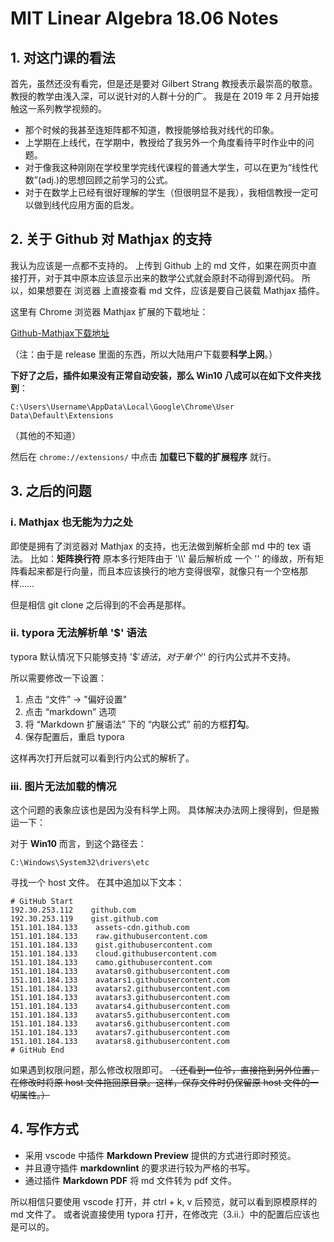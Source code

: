 # MIT Linear Algebra 18.06 Notes

## 1. 对这门课的看法

首先，虽然还没有看完，但是还是要对 Gilbert Strang 教授表示最崇高的敬意。
教授的教学由浅入深，可以说针对的人群十分的广。
我是在 2019 年 2 月开始接触这一系列教学视频的。

* 那个时候的我甚至连矩阵都不知道，教授能够给我对线代的印象。
* 上学期在上线代，在学期中，教授给了我另外一个角度看待平时作业中的问题。
* 对于像我这种刚刚在学校里学完线代课程的普通大学生，可以在更为“线性代数”(adj.)的思想回顾之前学习的公式。
* 对于在数学上已经有很好理解的学生（但很明显不是我），我相信教授一定可以做到线代应用方面的启发。

## 2. 关于 Github 对 Mathjax 的支持

我认为应该是一点都不支持的。
上传到 Github 上的 md 文件，如果在网页中直接打开，对于其中原本应该显示出来的数学公式就会原封不动得到源代码。
所以，如果想要在 浏览器 上直接查看 md 文件，应该是要自己装载 Mathjax 插件。

这里有 Chrome 浏览器 Mathjax 扩展的下载地址：

[Github-Mathjax下载地址](https://github.com/orsharir/github-mathjax/releases)

（注：由于是 release 里面的东西，所以大陆用户下载要**科学上网**。）

**下好了之后，插件如果没有正常自动安装，那么 Win10 八成可以在如下文件夹找到**：

```rm
C:\Users\Username\AppData\Local\Google\Chrome\User Data\Default\Extensions
```

（其他的不知道）

然后在 ```chrome://extensions/``` 中点击 **加载已下载的扩展程序** 就行。

## 3. 之后的问题

### i. Mathjax 也无能为力之处

即使是拥有了浏览器对 Mathjax 的支持，也无法做到解析全部 md 中的 tex 语法。
比如：**矩阵换行符**
原本多行矩阵由于 '\\\\' 最后解析成 一个 '\' 的缘故，所有矩阵看起来都是行向量，而且本应该换行的地方变得很窄，就像只有一个空格那样……

但是相信 git clone 之后得到的不会再是那样。

### ii. typora 无法解析单 '$' 语法

typora 默认情况下只能够支持 '$$' 语法，对于单个 '$' 的行内公式并不支持。

所以需要修改一下设置：

1. 点击 “文件” -> "偏好设置"
2. 点击 “markdown” 选项
3. 将 “Markdown 扩展语法” 下的 “内联公式” 前的方框**打勾**。
4. 保存配置后，重启 typora

这样再次打开后就可以看到行内公式的解析了。

### iii. 图片无法加载的情况

这个问题的表象应该也是因为没有科学上网。
具体解决办法网上搜得到，但是搬运一下：

对于 **Win10** 而言，到这个路径去：

```rm
C:\Windows\System32\drivers\etc
```

寻找一个 host 文件。
在其中追加以下文本：

```rm
# GitHub Start
192.30.253.112    github.com
192.30.253.119    gist.github.com
151.101.184.133    assets-cdn.github.com
151.101.184.133    raw.githubusercontent.com
151.101.184.133    gist.githubusercontent.com
151.101.184.133    cloud.githubusercontent.com
151.101.184.133    camo.githubusercontent.com
151.101.184.133    avatars0.githubusercontent.com
151.101.184.133    avatars1.githubusercontent.com
151.101.184.133    avatars2.githubusercontent.com
151.101.184.133    avatars3.githubusercontent.com
151.101.184.133    avatars4.githubusercontent.com
151.101.184.133    avatars5.githubusercontent.com
151.101.184.133    avatars6.githubusercontent.com
151.101.184.133    avatars7.githubusercontent.com
151.101.184.133    avatars8.githubusercontent.com
# GitHub End
```

如果遇到权限问题，那么修改权限即可。
~~（还看到一位爷，直接拖到另外位置，在修改时将原 host 文件拖回原目录。这样，保存文件时仍保留原 host 文件的一切属性。）~~

## 4. 写作方式

* 采用 vscode 中插件 **Markdown Preview** 提供的方式进行即时预览。
* 并且遵守插件 **markdownlint** 的要求进行较为严格的书写。
* 通过插件 **Markdown PDF** 将 md 文件转为 pdf 文件。

所以相信只要使用 vscode 打开，并 ctrl + k, v 后预览，就可以看到原模原样的 md 文件了。
或者说直接使用 typora 打开，在修改完（3.ii.）中的配置后应该也是可以的。
